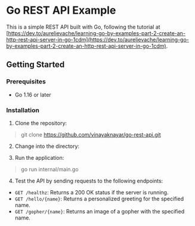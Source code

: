 # Go REST API Example

This is a simple REST API built with Go, following the tutorial at [https://dev.to/aurelievache/learning-go-by-examples-part-2-create-an-http-rest-api-server-in-go-1cdm](https://dev.to/aurelievache/learning-go-by-examples-part-2-create-an-http-rest-api-server-in-go-1cdm).

## Getting Started

### Prerequisites

- Go 1.16 or later

### Installation

1. Clone the repository:

> git clone https://github.com/vinayaknayar/go-rest-api.git

2. Change into the directory:


3. Run the application:

> go run internal/main.go


4. Test the API by sending requests to the following endpoints:

 - `GET /healthz`: Returns a 200 OK status if the server is running.
 - `GET /hello/{name}`: Returns a personalized greeting for the specified name.
 - `GET /gopher/{name}`: Returns an image of a gopher with the specified name.

